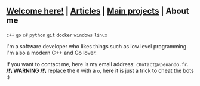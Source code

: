 ## [Welcome here!](index.md) | [Articles](articles.md) | [Main projects](projects.md) | About me
`c++` `go` `c#` `python` `git` `docker` `windows` `linux`

I'm a software developer who likes things such as low level programming. I'm also a modern C++ and Go lover.

If you want to contact me, here is my email address: `c0ntact@vpenando.fr`. **/!\ WARNING /!\\** replace the `0` with a `o`, here it is just a trick to cheat the bots :)
